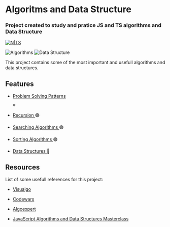 
# Algoritms and Data Structure

### Project created to study and pratice JS and TS algorithms and Data Structure
 [![N|TS](https://camo.githubusercontent.com/143b42838efad2c30d8e0d05eb3dea6996e52a03b99576d8318edffd9bdd6155/68747470733a2f2f696d672e736869656c64732e696f2f62616467652f547970655363726970742d3238324333343f6c6f676f3d74797065736372697074266c6f676f436f6c6f723d333137384336)](https://www.typescriptlang.org/)

<div>
<img alt="Algorithms"  src="https://img.shields.io/badge/Algorithms%20--16c60c.svg" />
<img alt="Data Structure"  src="https://img.shields.io/badge/Data Structure%20--e81224.svg" />
</div>
  
This project contains some of the most important and usefull algorithms and data structures.




## Features

  
-  <a  href="https://github.com/lpazzim/algorithm/tree/main/src/ProblemSolvingPatterns"> Problem Solving Patterns </a> <div style="font-size:0.6em; vertical-align: 0.1em;">:green_circle:</div>

- <a  href="https://github.com/lpazzim/algorithm/tree/main/src/Recursion"> Recursion </a> :green_circle:

- <a  href="https://github.com/lpazzim/algorithm/tree/main/src/SearchingAlgorithms"> Searching Algorithms </a> :green_circle:

- <a  href="https://github.com/lpazzim/algorithm/tree/main/src/SortingAlgorithms"> Sorting Algorithms </a> :green_circle:

- <a  href="https://github.com/lpazzim/algorithm/tree/main/src/DataStructures"> Data Structures </a> :red_circle:


## Resources

  

List of some usefull references for this project:

- <a  href="https://visualgo.net/en"> Visualgo </a>

- <a  href="https://www.codewars.com/"> Codewars </a>

- <a  href="https://algoexpert.io"> Algoexpert </a>

- <a  href="https://www.udemy.com/course/js-algorithms-and-data-structures-masterclass"> JavaScript Algorithms and Data Structures Masterclass </a>

  
